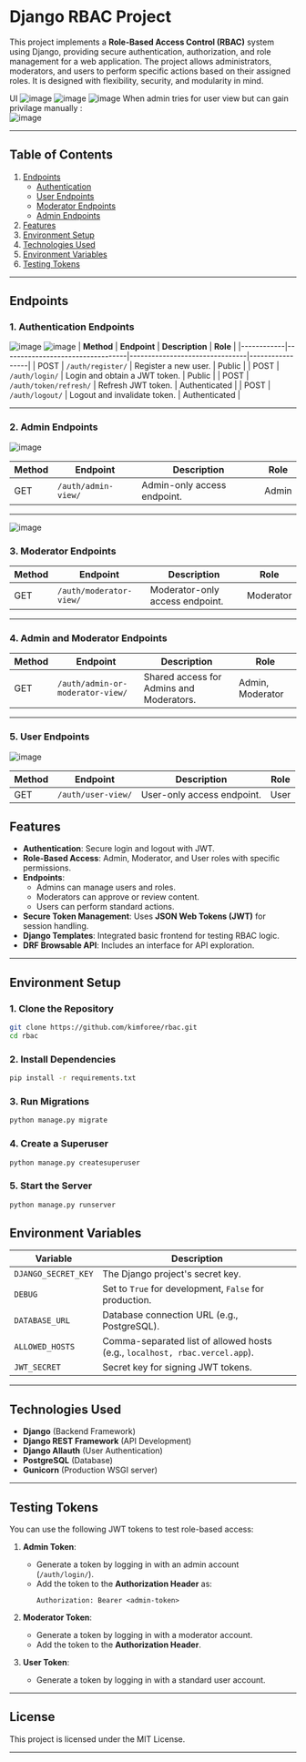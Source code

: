 # **Django RBAC Project**

This project implements a **Role-Based Access Control (RBAC)** system using Django, providing secure authentication, authorization, and role management for a web application. The project allows administrators, moderators, and users to perform specific actions based on their assigned roles. It is designed with flexibility, security, and modularity in mind.

UI
![image](https://github.com/user-attachments/assets/1dad1cd9-6f56-41e5-89f1-7c7332e4b59c)
![image](https://github.com/user-attachments/assets/99b25c07-ff3a-482b-ba08-961d35b5bbc1)
![image](https://github.com/user-attachments/assets/b117dca8-44e6-42d0-968e-3c8c94fed690)
When admin tries for user view but can gain privilage manually :  
![image](https://github.com/user-attachments/assets/1078f043-46fd-4527-9be0-b31e39550f82)

---

## **Table of Contents**
1. [Endpoints](#endpoints)
    - [Authentication](#authentication)
    - [User Endpoints](#user-endpoints)
    - [Moderator Endpoints](#moderator-endpoints)
    - [Admin Endpoints](#admin-endpoints)
2. [Features](#features)
3. [Environment Setup](#environment-setup)
4. [Technologies Used](#technologies-used)
5. [Environment Variables](#environment-variables)
6. [Testing Tokens](#testing-tokens)

---

## **Endpoints**

### **1. Authentication Endpoints**

![image](https://github.com/user-attachments/assets/14aaca50-3d9e-4c10-a540-8dac023e9fe7)
![image](https://github.com/user-attachments/assets/d002a19e-9825-4b48-91a1-2aeb825be573)
| **Method** | **Endpoint**                     | **Description**                | **Role**        |
|------------|----------------------------------|--------------------------------|-----------------|
| POST       | `/auth/register/`                | Register a new user.           | Public          |
| POST       | `/auth/login/`                   | Login and obtain a JWT token.  | Public          |
| POST       | `/auth/token/refresh/`           | Refresh JWT token.             | Authenticated   |
| POST       | `/auth/logout/`                  | Logout and invalidate token.   | Authenticated   |

---

### **2. Admin Endpoints**

![image](https://github.com/user-attachments/assets/ba426c62-a14f-427d-b352-333f8f58cd77)

| **Method** | **Endpoint**                     | **Description**                | **Role**        |
|------------|----------------------------------|--------------------------------|-----------------|
| GET        | `/auth/admin-view/`              | Admin-only access endpoint.    | Admin           |

---

![image](https://github.com/user-attachments/assets/d4e798ed-8b21-46eb-9e07-d630667ae2cf)

### **3. Moderator Endpoints**

| **Method** | **Endpoint**                     | **Description**                | **Role**        |
|------------|----------------------------------|--------------------------------|-----------------|
| GET        | `/auth/moderator-view/`          | Moderator-only access endpoint.| Moderator       |

---

### **4. Admin and Moderator Endpoints**

| **Method** | **Endpoint**                     | **Description**                | **Role**        |
|------------|----------------------------------|--------------------------------|-----------------|
| GET        | `/auth/admin-or-moderator-view/` | Shared access for Admins and Moderators. | Admin, Moderator |

---

### **5. User Endpoints**
![image](https://github.com/user-attachments/assets/5e5024e8-ed62-45e0-8fdd-6e88719bc378)

| **Method** | **Endpoint**                     | **Description**                | **Role**        |
|------------|----------------------------------|--------------------------------|-----------------|
| GET        | `/auth/user-view/`               | User-only access endpoint.     | User            |


## **Features**

- **Authentication**: Secure login and logout with JWT.
- **Role-Based Access**: Admin, Moderator, and User roles with specific permissions.
- **Endpoints**:
  - Admins can manage users and roles.
  - Moderators can approve or review content.
  - Users can perform standard actions.
- **Secure Token Management**: Uses **JSON Web Tokens (JWT)** for session handling.
- **Django Templates**: Integrated basic frontend for testing RBAC logic.
- **DRF Browsable API**: Includes an interface for API exploration.

---

## **Environment Setup**

### **1. Clone the Repository**
```bash
git clone https://github.com/kimforee/rbac.git
cd rbac
```

### **2. Install Dependencies**
```bash
pip install -r requirements.txt
```

### **3. Run Migrations**
```bash
python manage.py migrate
```

### **4. Create a Superuser**
```bash
python manage.py createsuperuser
```

### **5. Start the Server**
```bash
python manage.py runserver
```

## **Environment Variables**

| **Variable**          | **Description**                       |
|------------------------|---------------------------------------|
| `DJANGO_SECRET_KEY`    | The Django project's secret key.      |
| `DEBUG`                | Set to `True` for development, `False` for production. |
| `DATABASE_URL`         | Database connection URL (e.g., PostgreSQL). |
| `ALLOWED_HOSTS`        | Comma-separated list of allowed hosts (e.g., `localhost, rbac.vercel.app`). |
| `JWT_SECRET`           | Secret key for signing JWT tokens.    |

---
## **Technologies Used**

- **Django** (Backend Framework)
- **Django REST Framework** (API Development)
- **Django Allauth** (User Authentication)
- **PostgreSQL** (Database)
- **Gunicorn** (Production WSGI server)

---

## **Testing Tokens**

You can use the following JWT tokens to test role-based access:

1. **Admin Token**:
   - Generate a token by logging in with an admin account (`/auth/login/`).
   - Add the token to the **Authorization Header** as:
     ```
     Authorization: Bearer <admin-token>
     ```

2. **Moderator Token**:
   - Generate a token by logging in with a moderator account.
   - Add the token to the **Authorization Header**.

3. **User Token**:
   - Generate a token by logging in with a standard user account.

---
## **License**

This project is licensed under the MIT License.

---

